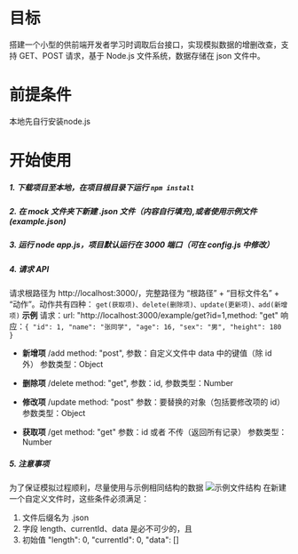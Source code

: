 # 目标
搭建一个小型的供前端开发者学习时调取后台接口，实现模拟数据的增删改查，支持 GET、POST 请求，基于 Node.js 文件系统，数据存储在 json 文件中。
# 前提条件
本地先自行安装node.js
# 开始使用
##### 1. 下载项目至本地，在项目根目录下运行 ```npm install```
##### 2. 在 mock 文件夹下新建 .json 文件（内容自行填充),或者使用示例文件(example.json)
##### 3. 运行 node app.js，项目默认运行在 3000 端口（可在 config.js 中修改）
##### 4. 请求 API
请求根路径为 http://localhost:3000/，完整路径为 “根路径” + “目标文件名” + “动作”。动作共有四种：
```get(获取项)、delete(删除项)、update(更新项)、add(新增项)```
**示例**
请求：url: "http://localhost:3000/example/get?id=1,method: "get"
响应：```{ "id": 1, "name": "张同学", "age": 16, "sex": "男", "height": 180 }```

+ **新增项** /add
    method: "post",
    参数：自定义文件中 data 中的键值（除 id 外）
    参数类型：Object
    
+ **删除项** /delete
    method: "get",
    参数：id,
    参数类型：Number

+ **修改项** /update
    method: "post"
    参数：要替换的对象（包括要修改项的 id）
    参数类型：Object

+ **获取项** /get
    method: "get"
    参数：id 或者 不传（返回所有记录）
    参数类型：Number


##### 5. 注意事项
为了保证模拟过程顺利，尽量使用与示例相同结构的数据
![示例文件结构]('https://github.com/HaiYoungs/imocking/blob/master/ScreenShots/json.png')
在新建一个自定义文件时，这些条件必须满足：
1. 文件后缀名为 .json
2. 字段 length、currentId、data 是必不可少的，且
3. 初始值 "length": 0, "currentId": 0, "data": [] 
